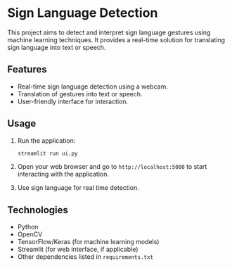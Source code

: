 # Sign Language Detection

This project aims to detect and interpret sign language gestures using machine learning techniques. It provides a real-time solution for translating sign language into text or speech.

## Features

- Real-time sign language detection using a webcam.
- Translation of gestures into text or speech.
- User-friendly interface for interaction.

## Usage

1. Run the application:
    ```bash
    streamlit run ui.py
    ```

2. Open your web browser and go to `http://localhost:5000` to start interacting with the application.

3. Use sign language for real time detection.

## Technologies

- Python
- OpenCV
- TensorFlow/Keras (for machine learning models)
- Streamlit (for web interface, if applicable)
- Other dependencies listed in `requirements.txt`

